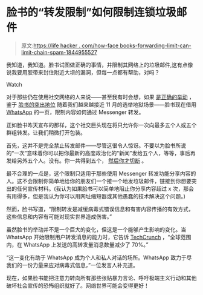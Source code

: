 # 脸书的“转发限制”如何限制连锁垃圾邮件

> 原文:[https://life hacker . com/how-face books-forwarding-limit-can-limit-chain-spam-1844955527](https://lifehacker.com/how-facebooks-forwarding-limit-can-limit-chain-spam-1844955527)

我知道，我知道。脸书试图做正确的事情，并限制其网络上的垃圾邮件,这有点像说我要用胶带来封住附近大坝的漏洞，但每一点都有帮助，对吗？

Watch

对于那些仍在使用社交网络的人来说——甚至我有时会想，如果 [是正确的举动](https://twitter.com/lizzadwoskin/status/1301580454433177602) ，鉴于 [脸书的突出地位](https://www.cnn.com/2020/09/03/tech/facebook-twitter-label-trump-post/index.html) 随着我们越来越接近 11 月的选举地狱场景——脸书现在借用 [WhatsApp](https://lifehacker.com/stop-the-spread-of-bad-information-by-adopting-whatsapp-1842729343) 的一页，限制内容如何通过 Messenger 转发。

正如脸书昨天宣布的那样，这个社交巨头现在将只允许你一次向最多五个人或五个群组转发。让我们稍微打开包装。

首先，这并不是完全禁止转发邮件——尽管这很令人惊讶。不要以为脸书所说的“一次”意味着你可以把你最新的高度政治化的“新闻”发给五个人，等等，事后再发给另外五个人。没有。你一共得到五个， [然后你才切断](https://www.facebook.com/watch/?v=782754175812771&extid=t2kSPfqPnUqYTYwA) 。

最不合理的一点是，这个限制只适用于那些使用 Messenger 转发功能分享内容的人。这不会限制你简单地给你的朋友们一个接一个地发垃圾邮件，链接到你想要突出的任何宣传材料。(我认为如果脸书可以简单地阻止你分享内容超过 x 次，那会有用得多，但是我认为你可以用网址缩短器或其他愚蠢的技术解决这个问题。)

然而，脸书写道，“限制转发是减缓病毒式错误信息和有害内容传播的有效方式，这些信息和内容有可能对现实世界造成伤害。”

虽然脸书的举动并不是一个巨大的变化，但这是一个能够产生影响的变化。当 WhatsApp 开始限制用户转发消息的能力时，它告诉 [TechCrunch](https://techcrunch.com/2020/04/27/whatsapps-new-limit-cuts-virality-of-highly-forwarded-messages-by-70) ，“全球范围内，在 WhatsApp 上发送的高转发量消息数量减少了 70%。”

“这一变化有助于 WhatsApp 成为个人和私人对话的场所。WhatsApp 致力于尽我们的一份力量来应对病毒式信息，”一位发言人补充道。

现在，如果脸书能把注意力转向所有那些张贴暴力言论、呼吁极端主义行动和其他破坏社会宣传的恐怖组织就好了。网络世界可能会变得更好！